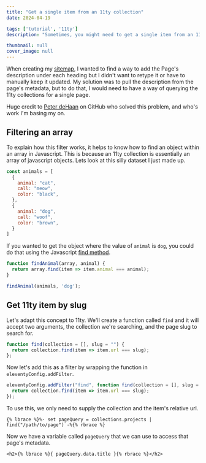 ```yaml
---
title: "Get a single item from an 11ty collection"
date: 2024-04-19

tags: ['tutorial', '11ty']
description: "Sometimes, you might need to get a single item from an 11ty collection to display information about that page inside of another. Here's a little filter you can add that will help you do this."

thumbnail: null
cover_image: null
---
```


When creating my [sitemap](/sitemap), I wanted to find a way to add the Page's description under each heading but I didn't want to retype it or have to manually keep it updated. My solution was to pull the description from the page's metadata, but to do that, I would need to have a way of querying the 11ty collections for a single page.

Huge credit to [Peter deHaan](https://github.com/11ty/eleventy/discussions/2533) on GitHub who solved this problem, and who's work I'm basing my on.

## Filtering an array

To explain how this filter works, it helps to know how to find an object within an array in Javascript. This is because an 11ty collection is essentially an array of javascript objects. Lets look at this silly dataset I just made up.

```js
const animals = [
  {
    animal: "cat",
    call: "meow",
    color: "black",
  },
  {
    animal: "dog",
    call: "woof",
    color: "brown",
  }
]
```

If you wanted to get the object where the value of `animal` is `dog`, you could do that using the Javascript [find method](https://developer.mozilla.org/en-US/docs/Web/JavaScript/Reference/Global_Objects/Array/find).

```js
function findAnimal(array, animal) {
  return array.find(item => item.animal === animal);
}

findAnimal(animals, 'dog');
```

## Get 11ty item by slug

Let's adapt this concept to 11ty. We'll create a function called `find` and it will accept two arguments, the collection we're searching, and the page slug to search for.

```js
function find(collection = [], slug = "") {
  return collection.find(item => item.url === slug);
};
```

Now let's add this as a filter by wrapping the function in `eleventyConfig.addFilter`.

```js
eleventyConfig.addFilter("find", function find(collection = [], slug = "") {
  return collection.find(item => item.url === slug);
});
```

To use this, we only need to supply the collection and the item's relative url.

```liquid
{% lbrace %}%- set pageQuery = collections.projects | find("/path/to/page") -%{% rbrace %}
```

Now we have a variable called `pageQuery` that we can use to access that page's metadata.

```liquid
<h2>{% lbrace %}{ pageQuery.data.title }{% rbrace %}</h2>
```
